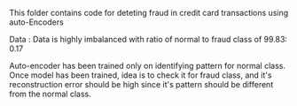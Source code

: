 This folder contains code for deteting fraud in credit card transactions using auto-Encoders

Data :
Data is highly imbalanced with ratio of normal to fraud class of 99.83: 0.17

Auto-encoder has been trained only on identifying pattern for normal class. Once model has been trained, idea is to check it for fraud class, and it's reconstruction error should be high since it's pattern should be different from the normal class.


